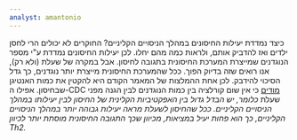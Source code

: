 ```yaml
---
analyst: amantonio
---
```


כיצד נמדדת יעילות החיסונים במהלך הניסויים הקליניים? החוקרים לא יכולים הרי לחסן ילדים ואז להדביק אותם, ולראות כמה מהם יחלו. לכן יעילות החיסונים נמדדת ע"י מספר הנוגדנים שמייצרת המערכת החיסונית בתגובה לחיסון.
אבל במקרה של שעלת (ולא רק), אנו רואים שזה בדיוק הפוך. ככל שהמערכת החיסונית מייצרת יותר נוגדנים, כך גדל הסיכוי להידבק. לכן אחת ההמלצות של המאמר הקודם היא להקטין את כמות האנטיגן שבחיסון. אפילו ה-CDC [מודים](https://www.cdc.gov/mmwr/preview/mmwrhtml/rr5704a1.htm) כי אין שום קורלציה בין כמות הנוגדנים לבין הגנה מפני שעלת
*כלומר, יש הבדל גדול בין האפקטיביות הקלינית של החיסון לבין יעילותו במהלך הניסויים הקליניים. ככל שהחיסון לשעלת מראה יעילות גבוהה יותר במהלך הניסויים הקליניים, כך הוא פחות יעיל במציאות, מכיוון שכך התגובה החיסונית מוסתת יותר לכיוון Th2.*
